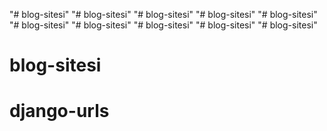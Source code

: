 "# blog-sitesi" 
"# blog-sitesi" 
"# blog-sitesi" 
"# blog-sitesi" 
"# blog-sitesi" 
"# blog-sitesi" 
"# blog-sitesi" 
"# blog-sitesi" 
"# blog-sitesi" 
"# blog-sitesi" 
# blog-sitesi
# django-urls
